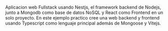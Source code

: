Aplicacion web Fullstack usando Nestjs, el framework backend de Nodejs, junto a Mongodb como base de datos NoSQL y React como Frontend en un solo proyecto. En este ejemplo practico cree una web backend y frontend usando Typescript como lenguaje principal además de Mongoose y Vitejs.
